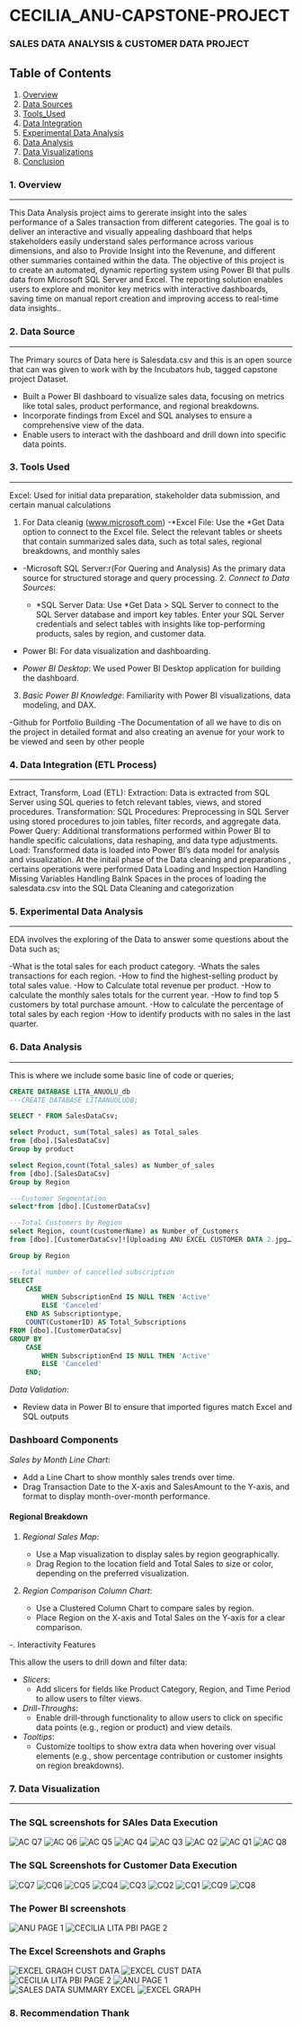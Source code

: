 # CECILIA_ANU-CAPSTONE-PROJECT
### SALES DATA ANALYSIS & CUSTOMER DATA PROJECT 

## Table of Contents
1. [Overview](#overview)
2. [Data Sources](#data-sources)
3. [Tools_Used](#tools_used)
4. [Data Integration](#data-integration)
5. [Experimental Data Analysis](#experimental-data-analysis)
6. [Data Analysis](#data-analysis)
7. [Data Visualizations](#data-visualizations)
8. [Conclusion](#conclusion)


### 1. Overview
---
This Data Analysis project aims to gererate insight into the sales performance of a Sales transaction from different categories. The goal is to deliver an interactive and visually appealing dashboard that helps stakeholders easily understand sales performance across various dimensions, and also to Provide Insight into the Revenune, and different other summaries contained within the data. The objective of this project is to create an automated, dynamic reporting system using Power BI that pulls data from Microsoft SQL Server and Excel. The reporting solution enables users to explore and monitor key metrics with interactive dashboards, saving time on manual report creation and improving access to real-time data insights..

### 2. Data Source
---
The Primary sourcs of Data here is Salesdata.csv and this is an open source that can was given to work with by the Incubators hub, tagged capstone project Dataset.

- Built a Power BI dashboard to visualize sales data, focusing on metrics like total sales, product performance, and regional breakdowns.
- Incorporate findings from Excel and SQL analyses to ensure a comprehensive view of the data.
- Enable users to interact with the dashboard and drill down into specific data points.

### 3. Tools Used 
---

Excel: Used for initial data preparation, stakeholder data submission, and certain manual calculations
  1.  For Data cleanig (www.microsoft.com)
     -*Excel File: Use the *Get Data option to connect to the Excel file. Select the relevant tables or sheets that contain summarized sales data, such as total sales, regional breakdowns, and monthly sales
      
- -Microsoft SQL Server:r(For Quering and Analysis) As the primary data source for structured storage and query processing.
  2. *Connect to Data Sources*:
  - *SQL Server Data: Use *Get Data > SQL Server to connect to the SQL Server database and import key tables. Enter your SQL Server credentials and select tables with insights like top-performing products, sales by region, and customer data.
    
- Power BI: For data visualization and dashboarding.
- *Power BI Desktop*: We used Power BI Desktop application for building the dashboard.
 3. *Basic Power BI Knowledge*: Familiarity with Power BI visualizations, data modeling, and DAX.
  
-Github for Portfolio Building 
-The Documentation of all we have to dis on the project in detailed format and also creating an avenue for your work to be viewed and seen by other people

### 4. Data Integration (ETL Process)
---

Extract, Transform, Load (ETL):
Extraction: Data is extracted from SQL Server using SQL queries to fetch relevant tables, views, and stored procedures.
Transformation:
SQL Procedures: Preprocessing in SQL Server using stored procedures to join tables, filter records, and aggregate data.
Power Query: Additional transformations performed within Power BI to handle specific calculations, data reshaping, and data type adjustments.
Load: Transformed data is loaded into Power BI’s data model for analysis and visualization.
At the initail phase of the Data cleaning and preparations , certains operations were performed
Data Loading and Inspection 
Handling Missing Variables 
Handling Balnk Spaces in the proces of loading the salesdata.csv into the SQL 
Data Cleaning and categorization 


### 5. Experimental Data Analysis
---
EDA involves the exploring of the Data to answer some questions about the Data such as;

-What is the total sales for each product category.
-Whats the sales transactions for each region. 
-How to find the highest-selling product by total sales value.
-How to Calculate total revenue per product.
-How to calculate the monthly sales totals for the current year. 
-How to find top 5 customers by total purchase amount.
-How to calculate the percentage of total sales by each region
-How to identify products with no sales in the last quarter.


### 6. Data Analysis 
---
This is where we include some basic line of code or queries;

```SQL
CREATE DATABASE LITA_ANUOLU_db
---CREATE DATABASE LITAANUOLUDB;

SELECT * FROM SalesDataCsv;

select Product, sum(Total_sales) as Total_sales
from [dbo].[SalesDataCsv]
Group by product 

select Region,count(Total_sales) as Number_of_sales
from [dbo].[SalesDataCsv]
Group by Region
```

```SQL
---Customer Segmentation
select*from [dbo].[CustomerDataCsv]

---Total Customers by Region
select Region, count(customerName) as Number_of_Customers
from [dbo].[CustomerDataCsv]![Uploading ANU EXCEL CUSTOMER DATA 2.jpg…]()

Group by Region 
```
```SQL
---Total number of cancelled subscription
SELECT 
    CASE 
        WHEN SubscriptionEnd IS NULL THEN 'Active'
        ELSE 'Canceled'
    END AS Subscriptiontype,
    COUNT(CustomerID) AS Total_Subscriptions
FROM [dbo].[CustomerDataCsv]
GROUP BY 
    CASE 
        WHEN SubscriptionEnd IS NULL THEN 'Active'
        ELSE 'Canceled'
    END;
```

*Data Validation*:
   - Review data in Power BI to ensure that imported figures match Excel and SQL outputs
### Dashboard Components
 *Sales by Month Line Chart*:
   - Add a Line Chart to show monthly sales trends over time.
   - Drag Transaction Date to the X-axis and SalesAmount to the Y-axis, and format to display month-over-month performance.

#### Regional Breakdown
1. *Regional Sales Map*:
   - Use a Map visualization to display sales by region geographically.
   - Drag Region to the location field and Total Sales to size or color, depending on the preferred visualization.

2. *Region Comparison Column Chart*:
   - Use a Clustered Column Chart to compare sales by region.
   - Place Region on the X-axis and Total Sales on the Y-axis for a clear comparison.

-. Interactivity Features

This allow the users to drill down and filter data:
- *Slicers*:
  - Add slicers for fields like Product Category, Region, and Time Period to allow users to filter views.
- *Drill-Throughs*:
  - Enable drill-through functionality to allow users to click on specific data points (e.g., region or product) and view details.
- *Tooltips*:
  - Customize tooltips to show extra data when hovering over visual elements (e.g., show percentage contribution or customer insights on region breakdowns).

### 7. Data Visualization
---
### The SQL screenshots for SAles Data Execution 
![AC Q7](https://github.com/user-attachments/assets/e28a32b8-a98e-495f-a331-2bbea6dfdc01)
![AC Q6](https://github.com/user-attachments/assets/353aa62b-62be-41bc-b0bb-48d7d993dbb1)
![AC Q5](https://github.com/user-attachments/assets/361f1b70-338b-480b-ad99-bbeef0dbf99f)
![AC Q4](https://github.com/user-attachments/assets/24223dcc-17be-42a5-bc1b-52c44a6634b0)
![AC Q3](https://github.com/user-attachments/assets/2fd37967-fce6-4835-a022-eeff78489d8d)
![AC Q2](https://github.com/user-attachments/assets/3a9d53a3-4b8c-474c-8fe2-b8da1a20a411)
![AC Q1](https://github.com/user-attachments/assets/aa093450-0e29-46b7-af30-a3ba1a102b75)
![AC Q8](https://github.com/user-attachments/assets/e97366a0-582b-405e-a798-7df90eacb8ed)

### The SQL Screenshots for Customer Data Execution
![CQ7](https://github.com/user-attachments/assets/cee31ab9-3e70-43c5-bd56-9d1576641f7c)
![CQ6](https://github.com/user-attachments/assets/1688520e-49fe-4a6a-bbf8-bca98bc208e9)
![CQ5](https://github.com/user-attachments/assets/e9bcb324-ebfc-4a01-b967-897b48da1f21)
![CQ4](https://github.com/user-attachments/assets/3c835e71-ea83-4b5d-a6b2-651914311c40)
![CQ3](https://github.com/user-attachments/assets/2b6dbb07-ce7d-4a58-b394-e4f0078de8d0)
![CQ2](https://github.com/user-attachments/assets/ffa3312f-7929-4aa2-a91a-dac893baa7fa)
![CQ1](https://github.com/user-attachments/assets/0460fa83-0b0a-463c-bf46-e82b611864fd)
![CQ9](https://github.com/user-attachments/assets/55e98142-1ffe-49f8-bb84-0d2648acae54)
![CQ8](https://github.com/user-attachments/assets/e5d0150a-0863-4ced-b530-eceb687ad802)

### The Power BI screenshots
![ANU PAGE 1](https://github.com/user-attachments/assets/b681253f-4951-4794-91df-a29647fa8620)
![CECILIA LITA PBI PAGE 2](https://github.com/user-attachments/assets/fd4c707e-17e3-46df-ba54-b15e6fd846d2)

### The Excel Screenshots and Graphs
![EXCEL GRAGH CUST DATA](https://github.com/user-attachments/assets/a11b0fa6-6105-4f93-bd6c-d3c05662af8b)
![EXCEL CUST DATA](https://github.com/user-attachments/assets/5a0a6bcb-50a6-4990-bca4-a541fdfb0c91)
![CECILIA LITA PBI PAGE 2](https://github.com/user-attachments/assets/9b692870-47f7-4a57-bb53-0df31864eb24)
![ANU PAGE 1](https://github.com/user-attachments/assets/ebb2238e-04ae-4ab5-9ce5-fef2afbc11a0)
![SALES DATA SUMMARY EXCEL](https://github.com/user-attachments/assets/3109076e-4cb8-44b8-b671-bc80bb7b29b4)
![EXCEL GRAPH](https://github.com/user-attachments/assets/71d990c3-25e7-405b-8224-82673d62d3aa)


### 8. Recommendation Thank
